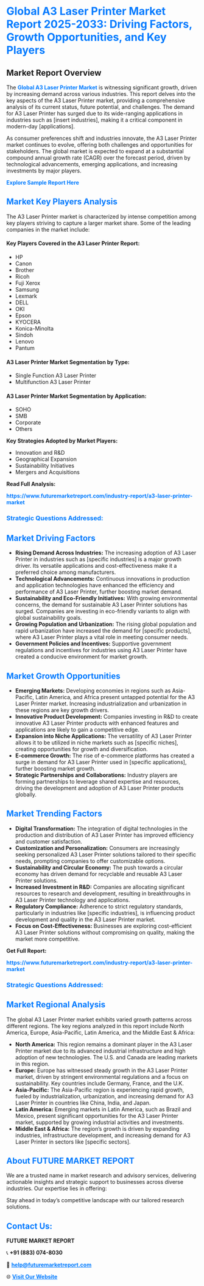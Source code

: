 <h1 style="color: #007BFF;">Global A3 Laser Printer Market Report 2025-2033: Driving Factors, Growth Opportunities, and Key Players</h1>

<section id="overview">
<h2>Market Report Overview</h2>
<p>The <a href="https://www.futuremarketreport.com/industry-report/a3-laser-printer-market" style="color: #007BFF; text-decoration: none;"><strong>Global A3 Laser Printer Market</strong></a> is witnessing significant growth, driven by increasing demand across various industries. This report delves into the key aspects of the A3 Laser Printer market, providing a comprehensive analysis of its current status, future potential, and challenges. The demand for A3 Laser Printer has surged due to its wide-ranging applications in industries such as [insert industries], making it a critical component in modern-day [applications].</p>
<p>As consumer preferences shift and industries innovate, the A3 Laser Printer market continues to evolve, offering both challenges and opportunities for stakeholders. The global market is expected to expand at a substantial compound annual growth rate (CAGR) over the forecast period, driven by technological advancements, emerging applications, and increasing investments by major players.</p>
</section>

<section id="overview">
<p><a href="https://www.futuremarketreport.com/request-sample/reportId=83376" style="color: #007BFF; text-decoration: none;"><strong>Explore Sample Report Here</strong></a></p>
</section>

<section id="key-players">
<h2 style="color: #007BFF;">Market Key Players Analysis</h2>
<p>The A3 Laser Printer market is characterized by intense competition among key players striving to capture a larger market share. Some of the leading companies in the market include:</p>
<h4>Key Players Covered in the A3 Laser Printer Report:</h4>
<ul><li>HP</li><li>Canon</li><li>Brother</li><li>Ricoh</li><li>Fuji Xerox</li><li>Samsung</li><li>Lexmark</li><li>DELL</li><li>OKI</li><li>Epson</li><li>KYOCERA</li><li>Konica-Minolta</li><li>Sindoh</li><li>Lenovo</li><li>Pantum</li></ul>
<h4>A3 Laser Printer Market Segmentation by Type:</h4>
<ul><li>Single Function A3 Laser Printer</li><li>Multifunction A3 Laser Printer</li></ul>

<h4>A3 Laser Printer Market Segmentation by Application:</h4>
<ul><li>SOHO</li><li>SMB</li><li>Corporate</li><li>Others</li></ul>
<p><strong>Key Strategies Adopted by Market Players:</strong></p>
<ul>
<li>Innovation and R&D</li>
<li>Geographical Expansion</li>
<li>Sustainability Initiatives</li>
<li>Mergers and Acquisitions</li>
</ul>
</section>

<section>
<p><strong>Read Full Analysis: </strong></p><a href="https://www.futuremarketreport.com/industry-report/a3-laser-printer-market" style="color: #007BFF; text-decoration: none;"><strong>https://www.futuremarketreport.com/industry-report/a3-laser-printer-market</strong></a>
<h3 style="color: #007BFF;">Strategic Questions Addressed:</h3>
</section>

<section id="driving-factors">
<h2 style="color: #007BFF;">Market Driving Factors</h2>
<ul>
<li><strong>Rising Demand Across Industries:</strong> The increasing adoption of A3 Laser Printer in industries such as [specific industries] is a major growth driver. Its versatile applications and cost-effectiveness make it a preferred choice among manufacturers.</li>
<li><strong>Technological Advancements:</strong> Continuous innovations in production and application technologies have enhanced the efficiency and performance of A3 Laser Printer, further boosting market demand.</li>
<li><strong>Sustainability and Eco-Friendly Initiatives:</strong> With growing environmental concerns, the demand for sustainable A3 Laser Printer solutions has surged. Companies are investing in eco-friendly variants to align with global sustainability goals.</li>
<li><strong>Growing Population and Urbanization:</strong> The rising global population and rapid urbanization have increased the demand for [specific products], where A3 Laser Printer plays a vital role in meeting consumer needs.</li>
<li><strong>Government Policies and Incentives:</strong> Supportive government regulations and incentives for industries using A3 Laser Printer have created a conducive environment for market growth.</li>
</ul>
</section>

<section id="growth-opportunities">
<h2 style="color: #007BFF;">Market Growth Opportunities</h2>
<ul>
<li><strong>Emerging Markets:</strong> Developing economies in regions such as Asia-Pacific, Latin America, and Africa present untapped potential for the A3 Laser Printer market. Increasing industrialization and urbanization in these regions are key growth drivers.</li>
<li><strong>Innovative Product Development:</strong> Companies investing in R&D to create innovative A3 Laser Printer products with enhanced features and applications are likely to gain a competitive edge.</li>
<li><strong>Expansion into Niche Applications:</strong> The versatility of A3 Laser Printer allows it to be utilized in niche markets such as [specific niches], creating opportunities for growth and diversification.</li>
<li><strong>E-commerce Growth:</strong> The rise of e-commerce platforms has created a surge in demand for A3 Laser Printer used in [specific applications], further boosting market growth.</li>
<li><strong>Strategic Partnerships and Collaborations:</strong> Industry players are forming partnerships to leverage shared expertise and resources, driving the development and adoption of A3 Laser Printer products globally.</li>
</ul>
</section>

<section id="trending-factors">
<h2 style="color: #007BFF;">Market Trending Factors</h2>
<ul>
<li><strong>Digital Transformation:</strong> The integration of digital technologies in the production and distribution of A3 Laser Printer has improved efficiency and customer satisfaction.</li>
<li><strong>Customization and Personalization:</strong> Consumers are increasingly seeking personalized A3 Laser Printer solutions tailored to their specific needs, prompting companies to offer customizable options.</li>
<li><strong>Sustainability and Circular Economy:</strong> The push towards a circular economy has driven demand for recyclable and reusable A3 Laser Printer solutions.</li>
<li><strong>Increased Investment in R&D:</strong> Companies are allocating significant resources to research and development, resulting in breakthroughs in A3 Laser Printer technology and applications.</li>
<li><strong>Regulatory Compliance:</strong> Adherence to strict regulatory standards, particularly in industries like [specific industries], is influencing product development and quality in the A3 Laser Printer market.</li>
<li><strong>Focus on Cost-Effectiveness:</strong> Businesses are exploring cost-efficient A3 Laser Printer solutions without compromising on quality, making the market more competitive.</li>
</ul>
</section>

<section>
<p><strong>Get Full Report: </strong></p><a href="https://www.futuremarketreport.com/industry-report/a3-laser-printer-market" style="color: #007BFF; text-decoration: none;"><strong>https://www.futuremarketreport.com/industry-report/a3-laser-printer-market</strong></a>
<h3 style="color: #007BFF;">Strategic Questions Addressed:</h3>
</section>


<section id="regional-analysis">
<h2 style="color: #007BFF;">Market Regional Analysis</h2>
<p>The global A3 Laser Printer market exhibits varied growth patterns across different regions. The key regions analyzed in this report include North America, Europe, Asia-Pacific, Latin America, and the Middle East & Africa:</p>
<ul>
<li><strong>North America:</strong> This region remains a dominant player in the A3 Laser Printer market due to its advanced industrial infrastructure and high adoption of new technologies. The U.S. and Canada are leading markets in this region.</li>
<li><strong>Europe:</strong> Europe has witnessed steady growth in the A3 Laser Printer market, driven by stringent environmental regulations and a focus on sustainability. Key countries include Germany, France, and the U.K.</li>
<li><strong>Asia-Pacific:</strong> The Asia-Pacific region is experiencing rapid growth, fueled by industrialization, urbanization, and increasing demand for A3 Laser Printer in countries like China, India, and Japan.</li>
<li><strong>Latin America:</strong> Emerging markets in Latin America, such as Brazil and Mexico, present significant opportunities for the A3 Laser Printer market, supported by growing industrial activities and investments.</li>
<li><strong>Middle East & Africa:</strong> The region’s growth is driven by expanding industries, infrastructure development, and increasing demand for A3 Laser Printer in sectors like [specific sectors].</li>
</ul>
</section>

<footer>
<h2 style="color: #007BFF;">About FUTURE MARKET REPORT</h2>
<p>We are a trusted name in market research and advisory services, delivering actionable insights and strategic support to businesses across diverse industries. Our expertise lies in offering:</p>

<p>Stay ahead in today’s competitive landscape with our tailored research solutions.</p>

<h2 style="color: #007BFF;">Contact Us:</h2>
<p><strong>FUTURE MARKET REPORT</strong></p>
<p>📞 <strong>+91 (883) 074-8030</strong></p>
<p>📧 <strong><a href="mailto:help@futuremarketreport.com" style="color: #007BFF;">help@futuremarketreport.com</a></strong></p>
<p>🌐 <strong><a href="https://www.futuremarketreport.com/" style="color: #007BFF;">Visit Our Website</a></strong></p>
</footer>